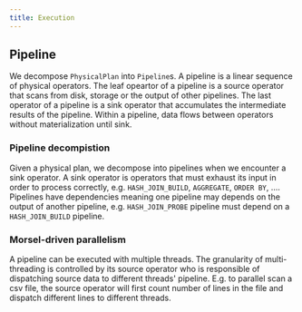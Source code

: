 ```yaml
---
title: Execution
---
```


## Pipeline

We decompose `PhysicalPlan` into `Pipeline`s. A pipeline is a linear sequence of physical operators. The leaf opeartor of a pipeline is a source operator that scans from disk, storage or the output of other pipelines. The last operator of a pipeline is a sink operator that accumulates the intermediate results of the pipeline. Within a pipeline, data flows between operators without materialization until sink.

### Pipeline decompistion

Given a physical plan, we decompose into pipelines when we encounter a sink operator. A sink operator is operators that must exhaust its input in order to process correctly, e.g. `HASH_JOIN_BUILD`, `AGGREGATE`, `ORDER BY`, .... Pipelines have dependencies meaning one pipeline may depends on the output of another pipeline, e.g. `HASH_JOIN_PROBE` pipeline must depend on a `HASH_JOIN_BUILD` pipeline.

### Morsel-driven parallelism

A pipeline can be executed with multiple threads. The granularity of multi-threading is controlled by its source operator who is responsible of dispatching source data to different threads' pipeline. E.g. to parallel scan a csv file, the source operator will first count number of lines in the file and dispatch different lines to different threads.


